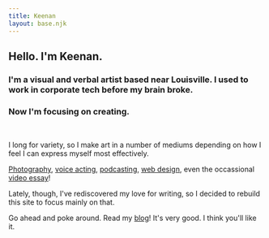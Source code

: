 ```yaml
---
title: Keenan
layout: base.njk
---
```


## Hello. I'm Keenan.

### I'm a visual and verbal artist based near Louisville. I used to work in corporate tech before my brain broke. 

### Now I'm focusing on creating.

<br>

I long for variety, so I make art in a number of mediums depending on how I feel I can express myself most effectively. 

[Photography][1], [voice acting][2], [podcasting][3], [web design][4], even the occassional [video essay][5]! 

Lately, though, I've rediscovered my love for writing, so I decided to rebuild this site to focus mainly on that.

Go ahead and poke around. Read my [blog][6]! It's very good. I think you'll like it.

[1]: https://glass.photo/keenan
[2]: /vo
[3]: /avgab/
[4]: /about/colophon
[5]: https://www.youtube.com/@snakebeefalo
[6]: /avgb